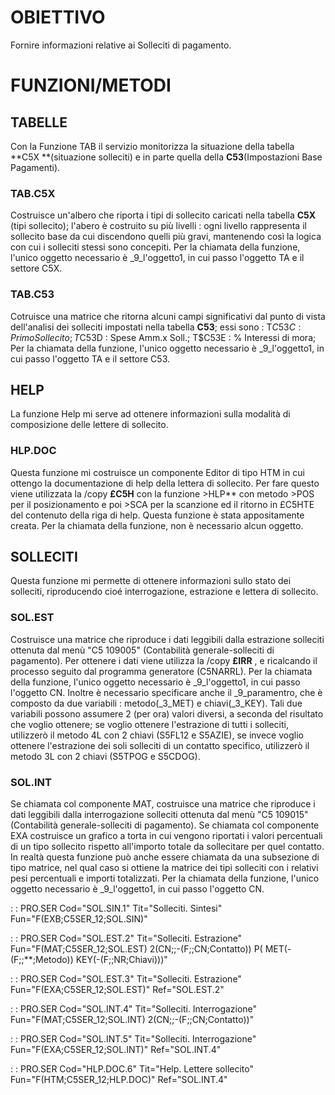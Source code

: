 # OBIETTIVO
Fornire informazioni relative ai Solleciti di pagamento.

# FUNZIONI/METODI

## TABELLE
Con la Funzione TAB il servizio monitorizza la situazione della tabella  **C5X **(situazione solleciti) e in parte quella della **C53**(Impostazioni Base Pagamenti).

### TAB.C5X
Costruisce un'albero che riporta i tipi di sollecito caricati nella tabella **C5X**  (tipi sollecito);
l'abero è costruito su più livelli :  ogni livello rappresenta il sollecito base da cui discendono quelli più gravi, mantenendo così la logica con cui i solleciti stessi sono concepiti.
Per la chiamata della funzione, l'unico oggetto necessario è _9_l'oggetto1, in cui passo l'oggetto TA e il settore C5X.

### TAB.C53
Cotruisce una matrice che ritorna alcuni campi significativi dal punto di vista dell'analisi dei solleciti impostati nella tabella **C53**;
 essi sono : 
T$C53C : Primo Sollecito;
T$C53D : Spese Amm.x Soll.;
T$C53E : % Interessi di mora;
Per la chiamata della funzione, l'unico oggetto necessario è _9_l'oggetto1, in cui passo l'oggetto TA e il settore C53.

## HELP
La funzione Help mi serve ad ottenere informazioni sulla modalità di composizione delle lettere di sollecito.

### HLP.DOC
Questa funzione mi costruisce un componente Editor di tipo HTM in cui ottengo la documentazione di help della lettera di sollecito.
Per fare questo viene utilizzata la /copy **£C5H** con la funzione >HLP** con metodo >POS per il posizionamento e poi >SCA per la scanzione ed il ritorno in £C5HTE del contenuto della riga di help. Questa funzione è stata appositamente creata.
Per la chiamata della funzione, non è necessario alcun oggetto.

## SOLLECITI
Questa funzione mi permette di ottenere informazioni sullo stato dei solleciti, riproducendo cioé interrogazione, estrazione e lettera di sollecito.

### SOL.EST
Costruisce una matrice che riproduce i dati leggibili dalla estrazione solleciti ottenuta dal menù "C5 109005" (Contabilità generale-solleciti di pagamento).
Per ottenere i dati viene utilizza la /copy **£IRR** , e ricalcando il processo seguito dal programma generatore (C5NARRL).
Per la chiamata della funzione, l'unico oggetto necessario è _9_l'oggetto1, in cui passo l'oggetto CN.
Inoltre è necessario specificare anche il _9_paramentro, che è composto da due variabili :   metodo(_3_MET) e chiavi(_3_KEY). Tali due variabili possono assumere 2 (per ora) valori diversi, a seconda del risultato che voglio ottenere; se voglio ottenere l'estrazione di tutti i solleciti, utilizzerò  il metodo 4L con 2 chiavi (S5FL12 e S5AZIE), se invece voglio ottenere l'estrazione dei soli solleciti di un contatto specifico, utilizzerò il metodo 3L con 2 chiavi (S5TPOG e S5CDOG).

### SOL.INT
Se chiamata col componente MAT, costruisce una matrice che riproduce i dati leggibili dalla interrogazione solleciti ottenuta dal menù "C5 109015" (Contabilità generale-solleciti di pagamento).
Se chiamata col componente EXA costruisce un grafico a torta in cui vengono riportati i valori percentuali di un tipo sollecito rispetto all'importo totale da sollecitare per quel contatto. In realtà questa funzione può anche essere chiamata da una subsezione di tipo matrice, nel qual caso si ottiene la matrice dei tipi solleciti con i relativi pesi percentuali e importi totalizzati.
Per la chiamata della funzione, l'unico oggetto necessario è _9_l'oggetto1, in cui passo l'oggetto CN.



 :  : PRO.SER Cod="SOL.SIN.1" Tit="Solleciti. Sintesi" Fun="F(EXB;C5SER_12;SOL.SIN)"

 :  : PRO.SER Cod="SOL.EST.2" Tit="Solleciti. Estrazione" Fun="F(MAT;C5SER_12;SOL.EST) 2(CN;;-(F;;CN;Contatto)) P( MET(-(F;;**;Metodo)) KEY(-(F;;NR;Chiavi)))"

 :  : PRO.SER Cod="SOL.EST.3" Tit="Solleciti. Estrazione" Fun="F(EXA;C5SER_12;SOL.EST)" Ref="SOL.EST.2"

 :  : PRO.SER Cod="SOL.INT.4" Tit="Solleciti. Interrogazione" Fun="F(MAT;C5SER_12;SOL.INT) 2(CN;;-(F;;CN;Contatto))"

 :  : PRO.SER Cod="SOL.INT.5" Tit="Solleciti. Interrogazione" Fun="F(EXA;C5SER_12;SOL.INT)" Ref="SOL.INT.4"

 :  : PRO.SER Cod="HLP.DOC.6" Tit="Help. Lettere sollecito" Fun="F(HTM;C5SER_12;HLP.DOC)" Ref="SOL.INT.4"

